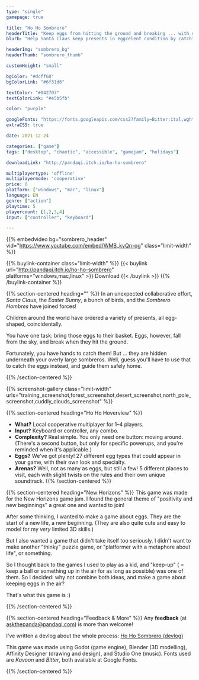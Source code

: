 ```yaml
---
type: "single"
gamepage: true

title: "Ho Ho Sombrero"
headerTitle: "Keep eggs from hitting the ground and breaking ... with sombreros"
blurb: "Help Santa Claus keep presents in eggcelent condition by catching them on your sombrero before they hit the ground."

headerImg: "sombrero_bg"
headerThumb: "sombrero_thumb"

customHeight: "small"

bgColor: "#dcff60"
bgColorLink: "#6f31d6"

textColor: "#042707"
textColorLink: "#e5b5fb"

color: "purple"

googleFonts: "https://fonts.googleapis.com/css2?family=Bitter:ital,wght@0,400;0,900;1,400&family=Kavoon&display=swap"
extraCSS: true

date: 2021-12-24

categories: ["game"]
tags: ["desktop", "chaotic", "accessible", "gamejam", "holidays"]

downloadLink: "http://pandaqi.itch.io/ho-ho-sombrero"

multiplayertype: 'offline'
multiplayermode: 'cooperative'
price: 0
platform: ["windows", "mac", "linux"]
language: EN
genre: ["action"]
playtime: 5
playercount: [1,2,3,4]
input: ["controller", "keyboard"]

---
```


{{% embedvideo bg="sombrero_header" vid="https://www.youtube.com/embed/WMB_kvQn-og" class="limit-width" %}}

{{% buylink-container class="limit-width" %}}
	{{< buylink url="http://pandaqi.itch.io/ho-ho-sombrero" platforms="windows,mac,linux" >}} 
		Download
	{{< /buylink >}}
{{% /buylink-container %}}

{{% section-centered heading="" %}}
In an unexpected collaborative effort, _Santa Claus_, the _Easter Bunny_, a bunch of birds, and the _Sombrero Hombres_ have joined forces!

Children around the world have ordered a variety of presents, all egg-shaped, coincidentally.

You have one task: bring those eggs to their basket. Eggs, however, fall from the sky, and break when they hit the ground. 

Fortunately, you have hands to catch them! But ... they are hidden underneath your overly large sombreros. Well, guess you'll have to use that to catch the eggs instead, and guide them safely home.

{{% /section-centered %}}

{{% screenshot-gallery class="limit-width" urls="training_screenshot,forest_screenshot,desert_screenshot,north_pole_screenshot,cuddly_clouds_screenshot" %}}

{{% section-centered heading="Ho Ho Hoverview" %}}
* **What?** Local cooperative multiplayer for 1&ndash;4 players. 
* **Input?** Keyboard or controller, any combo. 
* **Complexity?** Real simple. You only need one button: moving around.  (There's a second button, but only for specific powerups, and you're reminded when it's applicable.)
* **Eggs?** We've got plenty! 27 different egg types that could appear in your game, with their own look and specialty. 
* **Arenas?** Well, not as many as eggs, but still a few! 5 different places to visit, each with slight twists on the rules and their own unique soundtrack.
{{% /section-centered %}}

{{% section-centered heading="New Horizons" %}}
This game was made for the New Horizons game jam. I found the general theme of "positivity and new beginnings" a great one and wanted to join!

After some thinking, I wanted to make a game about eggs. They are the start of a new life, a new beginning. (They are also quite cute and easy to model for my _very_ limited 3D skills.)

But I also wanted a game that didn't take itself too seriously. I didn't want to make another "thinky" puzzle game, or "platformer with a metaphore about life", or something. 

So I thought back to the games I used to play as a kid, and "keep-up" ( = keep a ball or something up in the air for as long as possible) was one of them. So I decided: why not combine both ideas, and make a game about keeping eggs in the air?

That's what this game is :)

{{% /section-centered %}}

{{% section-centered heading="Feedback & More" %}}
Any **feedback** (at [askthepanda@pandaqi.com](mailto:askthepanda@pandaqi.com)) is more than welcome!

I've written a devlog about the whole process: [Ho Ho Sombrero (devlog)](/blog/videogames/game-jams/devlog-ho-ho-sombrero)

This game was made using Godot (game engine), Blender (3D modelling), Affinity Designer (drawing and design), and Studio One (music). Fonts used are _Kavoon_ and _Bitter_, both available at Google Fonts. 

{{% /section-centered %}}